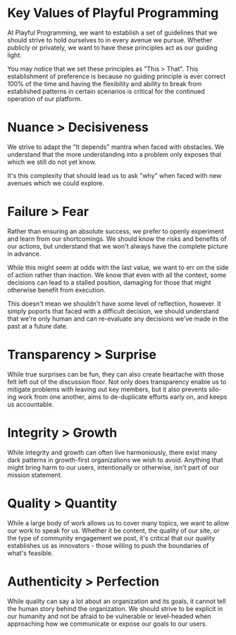 # Key Values of Playful Programming

At Playful Programming, we want to establish a set of guidelines that we should strive to hold ourselves to in every avenue we pursue. Whether publicly or privately, we want to have these principles act as our guiding light.

You may notice that we set these principles as "This \> That". This establishment of preference is because no guiding principle is ever correct 100% of the time and having the flexibility and ability to break from established patterns in certain scenarios is critical for the continued operation of our platform.

# Nuance \> Decisiveness

We strive to adapt the "It depends" mantra when faced with obstacles. We understand that the more understanding into a problem only exposes that which we still do not yet know.

It's this complexity that should lead us to ask "why" when faced with new avenues which we could explore.

# Failure \> Fear

Rather than ensuring an absolute success, we prefer to openly experiment and learn from our shortcomings. We should know the risks and benefits of our actions, but understand that we won't always have the complete picture in advance.

While this might seem at odds with the last value, we want to err on the side of action rather than inaction. We know that even with all the context, some decisions can lead to a stalled position, damaging for those that might otherwise benefit from execution.

This doesn't mean we shouldn't have some level of reflection, however. It simply poports that faced with a difficult decision, we should understand that we're only human and can re-evaluate any decisions we've made in the past at a future date.

# Transparency \> Surprise

While true surprises can be fun, they can also create heartache with those felt left out of the discussion floor. Not only does transparency enable us to mitigate problems with leaving out key members, but it also prevents silo-ing work from one another, aims to de-duplicate efforts early on, and keeps us accountable.

# Integrity \> Growth

While integrity and growth can often live harmoniously, there exist many dark patterns in growth-first organizations we wish to avoid. Anything that might bring harm to our users, intentionally or otherwise, isn't part of our mission statement.

# Quality \> Quantity

While a large body of work allows us to cover many topics, we want to allow our work to speak for us. Whether it be content, the quality of our site, or the type of community engagement we post, it's critical that our quality establishes us as innovators \- those willing to push the boundaries of what's feasible.

# Authenticity \> Perfection

While quality can say a lot about an organization and its goals, it cannot tell the human story behind the organization. We should strive to be explicit in our humanity and not be afraid to be vulnerable or level-headed when approaching how we communicate or expose our goals to our users.
